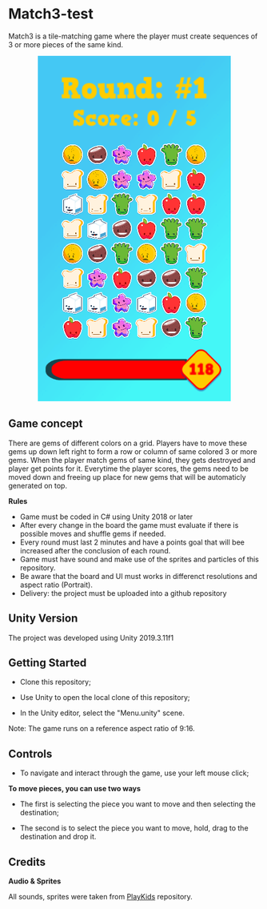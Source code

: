 # Match3-test

Match3 is a tile-matching game where the player must create sequences of 3 or more pieces of the same kind.



<p align="center">
  <img src="https://github.com/Wesley-Oliveira/match3-test/blob/master/match3Screenshot.png">
</p>



## Game concept

There are gems of different colors on a grid. Players have to move these gems up down left right to form a row or column of same colored 3 or more gems. When the player match gems of same kind, they gets destroyed and player get points for it. 
Everytime the player scores, the gems need to be moved down and freeing up place for new gems that will be automaticly generated on top.

**Rules**

- Game must be coded in C# using Unity 2018 or later
- After every change in the board the game must evaluate if there is possible moves and shuffle gems if needed.
- Every round must last 2 minutes and have a points goal that will bee increased after the conclusion of each round.
- Game must have sound and make use of the sprites and particles of this repository. 
- Be aware that the board and UI must works in differenct resolutions and aspect ratio (Portrait).
- Delivery: the project must be uploaded into a github repository

## Unity Version

The project was developed using Unity 2019.3.11f1

## Getting Started

- Clone this repository;

- Use Unity to open the local clone of this repository;

- In the Unity editor, select the "Menu.unity" scene.

Note: The game runs on a reference aspect ratio of 9:16.

## Controls

- To navigate and interact through the game, use your left mouse click;

**To move pieces, you can use two ways**

- The first is selecting the piece you want to move and then selecting the destination;

- The second is to select the piece you want to move, hold, drag to the destination and drop it.

## Credits

**Audio & Sprites**

All sounds, sprites were taken from [PlayKids](https://github.com/PlayKids/match3-test) repository.
